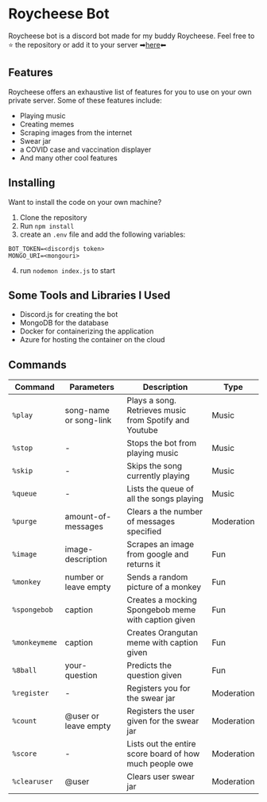 # Roycheese Bot

Roycheese bot is a discord bot made for my buddy Roycheese. 
Feel free to ⭐ the repository or add it to your server ➡[here](https://discord.com/oauth2/authorize?client_id=747949168571711639&permissions=0&scope=bot)⬅

## Features
Roycheese offers an exhaustive list of features for you to use on your own private server. Some of these features include:

- Playing music
- Creating memes
- Scraping images from the internet
- Swear jar
- a COVID case and vaccination displayer
- And many other cool features

## Installing
Want to install the code on your own machine?

1. Clone the repository
2. Run `npm install`
3. create an `.env` file and add the following variables:
```
BOT_TOKEN=<discordjs token>
MONGO_URI=<mongouri>
```
4. run `nodemon index.js` to start 

## Some Tools and Libraries I Used
- Discord.js for creating the bot
- MongoDB for the database
- Docker for containerizing the application
- Azure for hosting the container on the cloud


## Commands
| Command       | Parameters                 | Description                                             | Type       |
|---------------|----------------------------|---------------------------------------------------------|------------|
| `%play`       | song-name or song-link     | Plays a song. Retrieves music from Spotify and Youtube  | Music      |
| `%stop`       | -                          | Stops the bot from playing music                        | Music      |
| `%skip`       | -                          | Skips the song currently playing                        | Music      |
| `%queue`      | -                          | Lists the queue of all the songs playing                | Music      |
| `%purge`      | amount-of-messages         | Clears a the number of messages specified               | Moderation |
| `%image`      | image-description          | Scrapes an image from google and returns it             | Fun        |
| `%monkey`     | number or leave empty      | Sends a random picture of a monkey                      | Fun        |
| `%spongebob`  | caption                    | Creates a mocking Spongebob meme with caption given     | Fun        |
| `%monkeymeme` | caption                    | Creates Orangutan meme with caption given               | Fun        |
| `%8ball`      | your-question              | Predicts the question given                             | Fun        |
| `%register`   | -                          | Registers you for the swear jar                         | Moderation |
| `%count`      | @user   or leave empty     | Registers the user given for the swear jar              | Moderation |
| `%score`      | -                          | Lists out the entire score board of how much people owe | Moderation |
| `%clearuser`  |  @user                     | Clears user swear jar                                   | Moderation |
